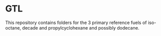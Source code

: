 # GTL
This repository contains folders for the 3 primary reference fuels of iso-octane, decade and propylcyclohexane and possibly dodecane.
